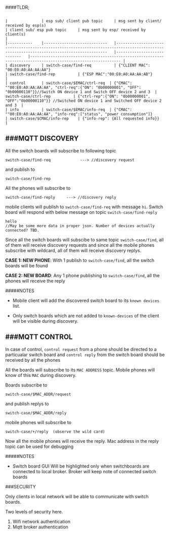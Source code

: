 ####TLDR;

```

|           	| esp sub/ client pub topic  	| msg sent by client/ received by esp(s)                                                                                                 	| client sub/ esp pub topic  	| msg sent by esp/ received by client(s)                                                                       	|
|-----------	|----------------------------	|----------------------------------------------------------------------------------------------------------------------------------------	|----------------------------	|--------------------------------------------------------------------------------------------------------------	|
| discovery 	| switch-case/find-req       	| {"CLIENT MAC": "00:E0:A0:AA:AA:AA"}                                                                                                    	| switch-case/find-rep       	| {"ESP MAC":"00:E0:A0:AA:AA:AB"}                                                                              	|
| control   	| switch-case/$EMAC/ctrl-req  | {"CMAC": ""00:E0:A0:AA:AA:AA", "ctrl-req":{"ON": "0b00000001", "OFF": "0b00000110"}}//Switch ON device 1 and Switch OFF device 2 and 3  | switch-case/ctrl-rep       	| {"ctrl-rep":{"ON": "0b00000001", "OFF":"0b00000110"}} //Switched ON device 1 and Switched OFF device 2 and 3  |
| info      	| switch-case/$EMAC/info-req  | {"CMAC": ""00:E0:A0:AA:AA:AA", "info-req":["status", "power consumption"]}                                                              | switch-case/$CMAC/info-rep 	| {"info-rep": {All requested info}}                                                                            |
```



###MQTT DISCOVERY
---

All the switch boards will subscribe to following topic

```
switch-case/find-req             ---> //discovery request
```

and publish to

```
switch-case/find-rep
```


All the phones will subscribe to
```
switch-case/find-reply     ---> //discovery reply
```

mobile clients will publish to `switch-case/find-req` with message `hi`. Switch board will respond with below message on topic `switch-case/find-reply`

```
hello 
//May be some more data in proper json. Number of devices actually connected? TBD.
```

Since all the switch boards will subscibe to same topic `switch-case/find`, all of them will receive discovery requests and since all the mobile phones subscribe with wildcard, all of them will receive discovery replys.

**CASE 1: NEW PHONE**: With 1 publish to `switch-case/find`, all the switch boards will be found

**CASE 2: NEW BOARD**: Any 1 phone publishing to `switch-case/find`, all the phones will receive the reply

#####NOTES

* Mobile client will add the discovered switch board to its `known devices` list.

* Only switch boards which are not added to `known-devices` of the client will be visible during discovery.


###MQTT CONTROL
---

In case of control, `control request` from a phone should be directed to a particualar switch board and `control reply` from the switch board should be received by all the phones

All the boards will subscribe to its `MAC ADDRESS` topic. Mobile phones will know of this `MAC` during discovery.

Boards subscribe to 
```
switch-case/$MAC_ADDR/request
```

and publish replys to 
```
switch-case/$MAC_ADDR/reply
```

mobile phones will subscribe to 
```
switch-case/+/reply  (observe the wild card)
```

Now all the mobile phones will receive the reply. Mac address in the reply topic can be used for debugging


#####NOTES

* Switch board GUI Will be highlighted only when switchboards are connected to local broker. Broker will keep note of connected switch boards

###SECURITY


Only clients in local network will be able to communicate with switch boards. 

Two levels of security here.

1. Wifi network authentication
2. Mqtt broker authentication
